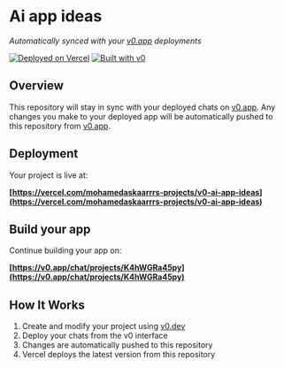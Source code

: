 # Ai app ideas

*Automatically synced with your [v0.app](https://v0.app) deployments*

[![Deployed on Vercel](https://img.shields.io/badge/Deployed%20on-Vercel-black?style=for-the-badge&logo=vercel)](https://vercel.com/mohamedaskaarrrs-projects/v0-ai-app-ideas)
[![Built with v0](https://img.shields.io/badge/Built%20with-v0.app-black?style=for-the-badge)](https://v0.app/chat/projects/K4hWGRa45py)

## Overview

This repository will stay in sync with your deployed chats on [v0.app](https://v0.app).
Any changes you make to your deployed app will be automatically pushed to this repository from [v0.app](https://v0.app).

## Deployment

Your project is live at:

**[https://vercel.com/mohamedaskaarrrs-projects/v0-ai-app-ideas](https://vercel.com/mohamedaskaarrrs-projects/v0-ai-app-ideas)**

## Build your app

Continue building your app on:

**[https://v0.app/chat/projects/K4hWGRa45py](https://v0.app/chat/projects/K4hWGRa45py)**

## How It Works

1. Create and modify your project using [v0.dev](https://v0.dev)
2. Deploy your chats from the v0 interface
3. Changes are automatically pushed to this repository
4. Vercel deploys the latest version from this repository

